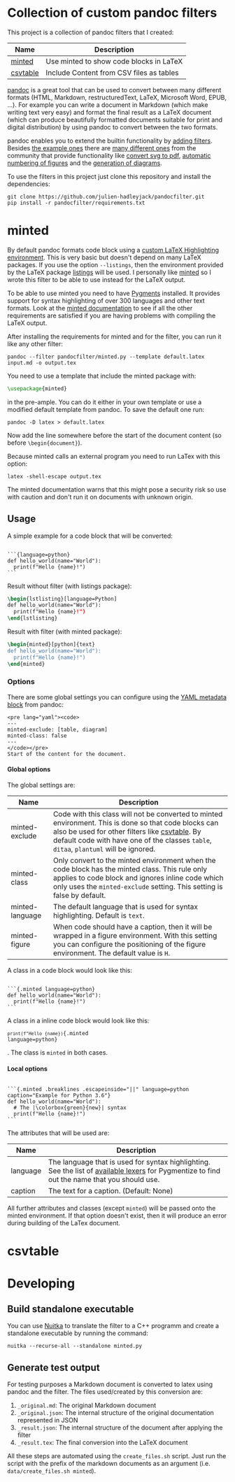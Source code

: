 # Collection of custom pandoc filters

This project is a collection of pandoc filters that I created:

| Name                  | Description                              |
|-----------------------|------------------------------------------|
| [minted](#minted)     | Use minted to show code blocks in LaTeX  |
| [csvtable](#csvtable) | Include Content from CSV files as tables |

[pandoc](http://pandoc.org/) is a great tool that can be used to convert between many different formats (HTML, Markdown, restructuredText, LaTeX, Microsoft Word, EPUB, ...). For example you can write a document in Markdown (which make writing text very easy) and format the final result as a LaTeX document (which can produce beautifully formatted documents suitable for print and digital distribution) by using pandoc to convert between the two formats.

pandoc enables you to extend the builtin functionality by [adding filters](http://pandoc.org/scripting.html). Besides [the example ones](https://github.com/jgm/pandocfilters) there are [many different ones](https://github.com/jgm/pandoc/wiki/pandoc-Filters) from the community that provide functionality like [convert svg to pdf](https://gist.github.com/jeromerobert/3996eca3acd12e4c3d40), [automatic numbering of figures](https://github.com/tomduck/pandoc-fignos) and the [generation of diagrams](https://github.com/raghur/mermaid-filter).

To use the filters in this project just clone this repository and install the dependencies:

```shell
git clone https://github.com/julien-hadleyjack/pandocfilter.git
pip install -r pandocfilter/requirements.txt
```

# minted

By default pandoc formats code block using a [custom LaTeX Highlighting environment](https://hackage.haskell.org/package/pandoc-1.9.2/docs/Text-pandoc-Highlighting.html). This is very basic but doesn't depend on many LaTeX packages. If you use the option `--listings`, then the environment provided by the LaTeX package [listings](https://ctan.org/pkg/listings) will be used. I personally like [minted](https://ctan.org/pkg/minted) so I wrote this filter to be able to use instead for the LaTeX output.  

To be able to use minted you need to have [Pygments](http://pygments.org/) installed. It provides support for syntax highlighting of over 300 languages and other text formats. Look at the [minted documentation](https://ctan.org/pkg/minted) to see if all the other requirements are satisfied if you are having problems with compiling the LaTeX output.
 
After installing the requirements for minted and for the filter, you can run it like any other filter:

```shell
pandoc --filter pandocfilter/minted.py --template default.latex input.md -o output.tex
```

You need to use a template that include the minted package with:

```latex
\usepackage{minted}
```

in the pre-ample. You can do it either in your own template or use a modified default template from pandoc. To save the default one run:

```shell
pandoc -D latex > default.latex
```

Now add the line somewhere before the start of the document content (so before `\begin{document}`).


Because minted calls an external program you need to run LaTex with this option:

```shell
latex -shell-escape output.tex
```

The minted documentation warns that this might pose a security risk so use with caution and don't run it on documents with unknown origin.

## Usage

A simple example for a code block that will be converted:

<pre lang="no-highlight"><code>
```{language=python}
def hello_world(name="World"):
  print(f"Hello {name}!")
```
</code></pre>

Result without filter (with listings package):

```latex
\begin{lstlisting}[language=Python]
def hello_world(name="World"):
  print(f"Hello {name}!")
\end{lstlisting}
```

Result with filter (with minted package):

```latex
\begin{minted}[python]{text}
def hello_world(name="World"):
  print(f"Hello {name}!")
\end{minted}
```

### Options

There are some global settings you can configure using the [YAML metadata block](http://pandoc.org/README.html#metadata-blocks) from pandoc:

```
<pre lang="yaml"><code>
---
minted-exclude: [table, diagram]
minted-class: false
---
</code></pre>
Start of the content for the document.
```

#### Global options

The global settings are:

| Name            | Description                                                                                                                                                                                                                                                   |
|-----------------|--------------------------------------------------------------------------------------------------------------------------------------------------------------------------------------------------------------------------------------------------------------|
| minted-exclude  | Code with this class will not be converted to minted environment. This is done so that code blocks can also be used for other filters like [csvtable](#csvtable). By default code with have one of the classes `table`, `ditaa`, `plantuml` will be ignored. |
| minted-class    | Only convert to the minted environment when the code block has the minted class. This rule only applies to code block and ignores inline code which only uses the `minted-exclude` setting. This setting is false by default.                              |
| minted-language | The default language that is used for syntax highlighting. Default is `text`.                                                                                                                                                                                 |
| minted-figure  | When code should have a caption, then it will be wrapped in a figure environment. With this setting you can configure the positioning of the figure environment. The default value is `H`.                                                                     |

A class in a code block would look like this:

<pre lang="no-highlight"><code>
```{.minted language=python}
def hello_world(name="World"):
  print(f"Hello {name}!")
```
</code></pre>

A class in a inline code block would look like this: <pre lang="no-highlight"><code>`print(f"Hello {name})`{.minted language=python}</code></pre>. The class is `minted` in both cases.

#### Local options

<pre lang="no-highlight"><code>
```{.minted .breaklines .escapeinside="||" language=python caption="Example for Python 3.6"}
def hello_world(name="World"):
  # The |\colorbox{green}{new}| syntax
  print(f"Hello {name}!")
```
</code></pre>

The attributes that will be used are:

| Name          | Description                                                                                                                                                                      |
|---------------|----------------------------------------------------------------------------------------------------------------------------------------------------------------------------------|
| language      | The language that is used for syntax highlighting. See the list of [available lexers](http://pygments.org/docs/lexers/) for Pygmentize to find out the name that you should use. |
| caption       | The text for a caption. (Default: None)                                                                                                                                          |

All further attributes and classes (except `minted`) will be passed onto the minted environment. If that option doesn't exist, then it will produce an error during building of the LaTex document.

# csvtable

# Developing

## Build standalone executable #

You can use [Nuitka](http://nuitka.net/) to translate the filter to a C++ programm and create a standalone executable by running the command:

```shell
nuitka --recurse-all --standalone minted.py
```


## Generate test output #

For testing purposes a Markdown document is converted to latex using pandoc and the filter. The files used/created by this conversion are:

1. `_original.md`: The original Markdown document
2. `_original.json`: The internal structure of the original documentation represented in JSON
3. `_result.json`: The internal structure of the document after applying the filter
4. `_result.tex`: The final conversion into the LaTeX document

All these steps are automated using the `create_files.sh` script. Just run the script with the prefix of the markdown documents as an argument (i.e. `data/create_files.sh minted`).